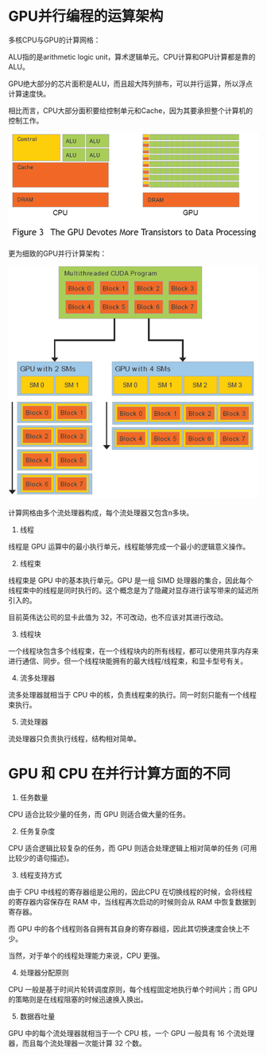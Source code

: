 

# GPU并行编程的运算架构

多核CPU与GPU的计算网格：

ALU指的是arithmetic logic unit，算术逻辑单元。CPU计算和GPU计算都是靠的ALU。

GPU绝大部分的芯片面积是ALU，而且超大阵列排布，可以并行运算，所以浮点计算速度快。

相比而言，CPU大部分面积要给控制单元和Cache，因为其要承担整个计算机的控制工作。

![avatar](media/cpugpu.png)

更为细致的GPU并行计算架构：

![avatar](media/gpu1.png)

计算网格由多个流处理器构成，每个流处理器又包含n多块。

 1. 线程

线程是 GPU 运算中的最小执行单元，线程能够完成一个最小的逻辑意义操作。

2. 线程束

线程束是 GPU 中的基本执行单元。GPU 是一组 SIMD 处理器的集合，因此每个线程束中的线程是同时执行的。这个概念是为了隐藏对显存进行读写带来的延迟所引入的。

目前英伟达公司的显卡此值为 32，不可改动，也不应该对其进行改动。

3. 线程块

一个线程块包含多个线程束，在一个线程块内的所有线程，都可以使用共享内存来进行通信、同步。但一个线程块能拥有的最大线程/线程束，和显卡型号有关。

4. 流多处理器

流多处理器就相当于 CPU 中的核，负责线程束的执行。同一时刻只能有一个线程束执行。

5. 流处理器

流处理器只负责执行线程，结构相对简单。

# GPU 和 CPU 在并行计算方面的不同

1. 任务数量

CPU 适合比较少量的任务，而 GPU 则适合做大量的任务。

2. 任务复杂度

CPU 适合逻辑比较复杂的任务，而 GPU 则适合处理逻辑上相对简单的任务 (可用比较少的语句描述)。

3. 线程支持方式

由于 CPU 中线程的寄存器组是公用的，因此CPU 在切换线程的时候，会将线程的寄存器内容保存在 RAM 中，当线程再次启动的时候则会从 RAM 中恢复数据到寄存器。

而 GPU 中的各个线程则各自拥有其自身的寄存器组，因此其切换速度会快上不少。

当然，对于单个的线程处理能力来说，CPU 更强。

4. 处理器分配原则

CPU 一般是基于时间片轮转调度原则，每个线程固定地执行单个时间片；而 GPU 的策略则是在线程阻塞的时候迅速换入换出。

5. 数据吞吐量

GPU 中的每个流处理器就相当于一个 CPU 核，一个 GPU 一般具有 16 个流处理器，而且每个流处理器一次能计算 32 个数。